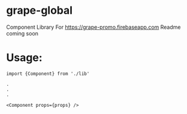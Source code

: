 # grape-global
Component Library For https://grape-promo.firebaseapp.com Readme coming soon

# Usage:
```
import {Component} from './lib'

.
.
.

<Component props={props} />

```